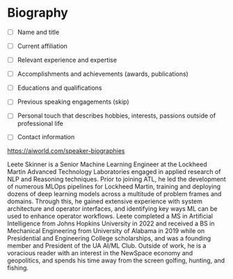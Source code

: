# Biography

- [ ] Name and title
- [ ] Current affiliation
- [ ] Relevant experience and expertise
- [ ] Accomplishments and achievements (awards, publications)
- [ ] Educations and qualifications
- [ ] Previous speaking engagements (skip)
- [ ] Personal touch that describes hobbies, interests, passions outside of professional life
- [ ] Contact information



https://aiworld.com/speaker-biographies


Leete Skinner is a Senior Machine Learning Engineer at the Lockheed Martin Advanced Technology Laboratories engaged in applied research of NLP and Reasoning techniques. Prior to joining ATL, he led the development of numerous MLOps pipelines for Lockheed Martin, training and deploying dozens of deep learning models across a multitude of problem frames and domains. Through this, he gained extensive experience with system architecture and operator interfaces, and identifying key ways ML can be used to enhance operator workflows. Leete completed a MS in Artificial Intelligence from Johns Hopkins University in 2022 and received a BS in Mechanical Engineering from University of Alabama in 2019 while on Presidential and Engineering College scholarships, and was a founding member and President of the UA AI/ML Club. Outside of work, he is a voracious reader with an interest in the NewSpace economy and geopolitics, and spends his time away from the screen golfing, hunting, and fishing.

